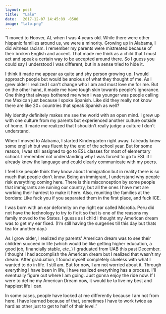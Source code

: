 ```yaml
---
layout: post
title:  "Lalo"
date:   2017-12-07 14:45:09 -0500
image: "lalo.png"
---
```


“I moved to Hoover, AL when I was 4 years old. While there were other hispanic families around us, we were a minority. Growing up in Alabama, I did witness racism. I remember my parents were mistreated because of their broken English and accent. That made me think as a child that I must act and speak a certain way to be accepted around there. So I guess you could say I understood I was different, but in a sense tried to hide it.

I think it made me appear as quite and shy person growing up. I would approach people but would be anxious of what they thought of me. As I grew older I realized I can't change who I am and must love me for me. But on the other hand, it made me have tough skin towards people's ignorance. One thing that always bothered me when I was younger was people calling me Mexican just because I spoke Spanish. Like did they really not know there are like 20+ countries that speak Spanish as well?

My identity definitely makes me see the world with an open mind. I grew up with one culture from my parents but experienced another culture outside of home. It made me realized that I shouldn't really judge a culture I don't understand.

When I moved to Alabama, I started Kindergarten right away. I already knew some english but was fluent by the end of the school year. But for some reason, I was still assigned to go to ESL classes for most of elementary school. I remember not understanding why I was forced to go to ESL if I already knew the language and could clearly communicate with my peers.

I feel like people think they know about Immigration but in reality there is so much that people don't know. Being an immigrant, I understand why people risk everything coming here. There is this misconception by some people that immigrants are ruining our country, but all the ones I have met are working their hardest to make it here. Also, reuniting the families at the borders: Like fuck you if you separated them in the first place, and fuck ICE.

I was born with an ear deformity on my right ear called Microtia. Peru did not have the technology to try to fix it so that is one of the reasons my family moved to the States. I guess as I child I thought my American dream was to get my ear fixed. (I’m still having the surgeries till this day but thats tea for another day.)

As I grow older, I realized my parents' American dream was to see their children succeed in life (which would be like getting higher education, a good job, financially stable, etc..) I graduated from UAB this past December. I thought I had accomplish the American dream but I realized that wasn't my dream. After graduation, I found myself completely clueless with what I wanted to do in life. I still am. But for now, I am not worried about it. Through everything I have been in life, I have realized everything has a process. I'll eventually figure out where I am going. Just gonna enjoy the ride now. If I were to define my American Dream now, it would be to live my best and happiest life I can.

In some cases, people have looked at me differently because I am not from here. I have learned because of that, sometimes I have to work twice as hard as other just to get to half of their level.”  

